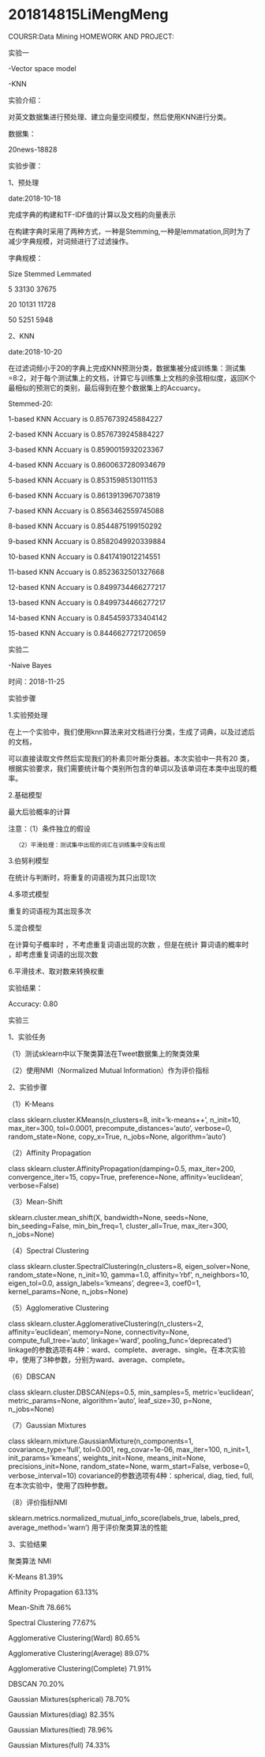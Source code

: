 # 201814815LiMengMeng
COURSR:Data Mining 
HOMEWORK AND PROJECT:

实验一

-Vector space model

-KNN


实验介绍：

对英文数据集进行预处理、建立向量空间模型，然后使用KNN进行分类。


数据集：

20news-18828


实验步骤：


1、预处理

date:2018-10-18

完成字典的构建和TF-IDF值的计算以及文档的向量表示

在构建字典时采用了两种方式，一种是Stemming,一种是lemmatation,同时为了减少字典规模，对词频进行了过滤操作。


字典规模：

Size Stemmed Lemmated

5 33130 37675

20 10131 11728

50 5251 5948


2、KNN

date:2018-10-20

在过滤词频小于20的字典上完成KNN预测分类，数据集被分成训练集：测试集=8:2，对于每个测试集上的文档，计算它与训练集上文档的余弦相似度，返回K个最相似的预测它的类别，最后得到在整个数据集上的Accuarcy。


Stemmed-20:

1-based KNN Accuary is 0.8576739245884227

2-based KNN Accuary is 0.8576739245884227

3-based KNN Accuary is 0.8590015932023367

4-based KNN Accuary is 0.8600637280934679

5-based KNN Accuary is 0.8531598513011153

6-based KNN Accuary is 0.8613913967073819

7-based KNN Accuary is 0.8563462559745088

8-based KNN Accuary is 0.8544875199150292

9-based KNN Accuary is 0.8582049920339884

10-based KNN Accuary is 0.8417419012214551

11-based KNN Accuary is 0.8523632501327668

12-based KNN Accuary is 0.8499734466277217

13-based KNN Accuary is 0.8499734466277217

14-based KNN Accuary is 0.8454593733404142

15-based KNN Accuary is 0.8446627721720659


实验二

-Naive Bayes

时间：2018-11-25

实验步骤

1.实验预处理

在上一个实验中，我们使用knn算法来对文档进行分类，生成了词典，以及过滤后的文档，

可以直接读取文件然后实现我们的朴素贝叶斯分类器。本次实验中一共有20 类，根据实验要求，我们需要统计每个类别所包含的单词以及该单词在本类中出现的概率。

2.基础模型

最大后验概率的计算

注意：（1）条件独立的假设

      （2）平滑处理：测试集中出现的词汇在训练集中没有出现
      
3.伯努利模型

在统计与判断时，将重复的词语视为其只出现1次

4.多项式模型

重复的词语视为其出现多次

5.混合模型

在计算句子概率时 ，不考虑重复词语出现的次数 ，但是在统计 算词语的概率时 ，却考虑重复词语的出现次数

6.平滑技术、取对数来转换权重

实验结果：

Accuracy: 0.80

实验三

1、实验任务

（1）测试sklearn中以下聚类算法在Tweet数据集上的聚类效果

（2）使用NMI（Normalized Mutual Information）作为评价指标


2、实验步骤

（1）K-Means

class sklearn.cluster.KMeans(n_clusters=8, init=’k-means++’, n_init=10, max_iter=300, tol=0.0001, precompute_distances=’auto’, verbose=0, random_state=None, copy_x=True, n_jobs=None, algorithm=’auto’)

（2）Affinity Propagation

class sklearn.cluster.AffinityPropagation(damping=0.5, max_iter=200, convergence_iter=15, copy=True, preference=None, affinity=’euclidean’, verbose=False)

（3）Mean-Shift

sklearn.cluster.mean_shift(X, bandwidth=None, seeds=None, bin_seeding=False, min_bin_freq=1, cluster_all=True, max_iter=300, n_jobs=None)

（4）Spectral Clustering

class sklearn.cluster.SpectralClustering(n_clusters=8, eigen_solver=None, random_state=None, n_init=10, gamma=1.0, affinity=’rbf’, n_neighbors=10, eigen_tol=0.0, assign_labels=’kmeans’, degree=3, coef0=1, kernel_params=None, n_jobs=None)

（5）Agglomerative Clustering

class sklearn.cluster.AgglomerativeClustering(n_clusters=2, affinity=’euclidean’, memory=None, connectivity=None, compute_full_tree=’auto’, linkage=’ward’, pooling_func=’deprecated’)
linkage的参数选项有4种：ward、complete、average、single。在本次实验中，使用了3种参数，分别为ward、average、complete。

（6）DBSCAN

class sklearn.cluster.DBSCAN(eps=0.5, min_samples=5, metric=’euclidean’, metric_params=None, algorithm=’auto’, leaf_size=30, p=None, n_jobs=None)

（7）Gaussian Mixtures

class sklearn.mixture.GaussianMixture(n_components=1, covariance_type=’full’, tol=0.001, reg_covar=1e-06, max_iter=100, n_init=1, init_params=’kmeans’, weights_init=None, means_init=None, precisions_init=None, random_state=None, warm_start=False, verbose=0, verbose_interval=10) 
covariance的参数选项有4种：spherical, diag, tied, full, 在本次实验中，使用了四种参数。

（8）评价指标NMI

sklearn.metrics.normalized_mutual_info_score(labels_true, labels_pred, average_method=’warn’)
用于评价聚类算法的性能

3、实验结果

聚类算法	NMI

K-Means	81.39%

Affinity Propagation	63.13%

Mean-Shift	78.66%

Spectral Clustering	77.67%


Agglomerative Clustering(Ward)	80.65%

Agglomerative Clustering(Average)	89.07%

Agglomerative Clustering(Complete)	71.91%

DBSCAN	70.20%

Gaussian Mixtures(spherical)	78.70%

Gaussian Mixtures(diag)	82.35%

Gaussian Mixtures(tied)	78.96%

Gaussian Mixtures(full)	74.33%
